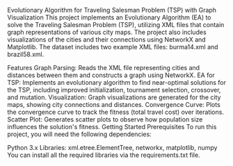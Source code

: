 Evolutionary Algorithm for Traveling Salesman Problem (TSP) with Graph Visualization
This project implements an Evolutionary Algorithm (EA) to solve the Traveling Salesman Problem (TSP), utilizing XML files that contain graph representations of various city maps. The project also includes visualizations of the cities and their connections using NetworkX and Matplotlib. The dataset includes two example XML files: burma14.xml and brazil58.xml.

Features
Graph Parsing: Reads the XML file representing cities and distances between them and constructs a graph using NetworkX.
EA for TSP: Implements an evolutionary algorithm to find near-optimal solutions for the TSP, including improved initialization, tournament selection, crossover, and mutation.
Visualization: Graph visualizations are generated for the city maps, showing city connections and distances.
Convergence Curve: Plots the convergence curve to track the fitness (total travel cost) over iterations.
Scatter Plot: Generates scatter plots to observe how population size influences the solution's fitness.
Getting Started
Prerequisites
To run this project, you will need the following dependencies:

Python 3.x
Libraries: xml.etree.ElementTree, networkx, matplotlib, numpy
You can install all the required libraries via the requirements.txt file.
